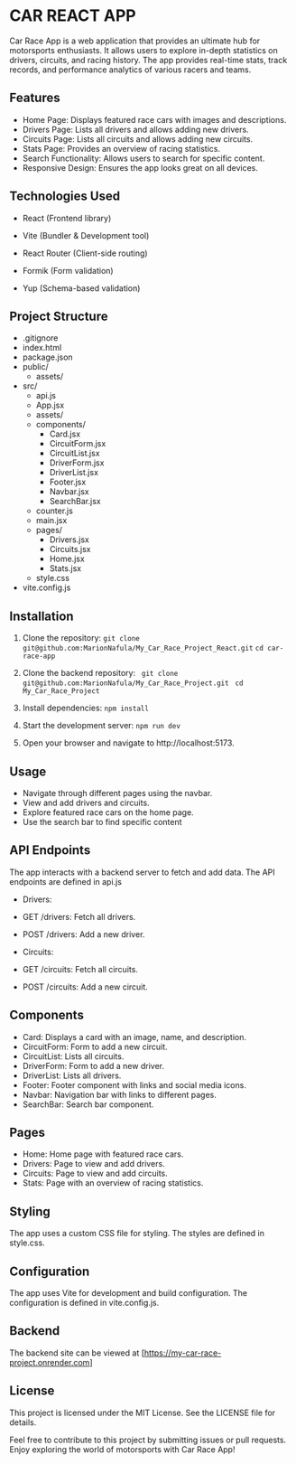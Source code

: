 # CAR REACT APP 
Car Race App is a web application that provides an ultimate hub for motorsports enthusiasts. It allows users to explore in-depth statistics on drivers, circuits, and racing history. The app provides real-time stats, track records, and performance analytics of various racers and teams.

## Features
- Home Page: Displays featured race cars with images and descriptions.
- Drivers Page: Lists all drivers and allows adding new drivers.
- Circuits Page: Lists all circuits and allows adding new circuits.
- Stats Page: Provides an overview of racing statistics.
- Search Functionality: Allows users to search for specific content.
- Responsive Design: Ensures the app looks great on all devices.

## Technologies Used
- React (Frontend library)

- Vite (Bundler & Development tool)

- React Router (Client-side routing)

- Formik (Form validation)

- Yup (Schema-based validation)

## Project Structure
-  .gitignore
- index.html
- package.json
- public/
    - assets/
- src/
    - api.js
    - App.jsx
    - assets/
    - components/
        - Card.jsx
        - CircuitForm.jsx
        - CircuitList.jsx
        - DriverForm.jsx
        - DriverList.jsx
        - Footer.jsx
        - Navbar.jsx
        - SearchBar.jsx
    - counter.js
    - main.jsx
    - pages/
        - Drivers.jsx
        - Circuits.jsx
        - Home.jsx
        - Stats.jsx
    - style.css
- vite.config.js

## Installation
1. Clone the repository:
`git clone git@github.com:MarionNafula/My_Car_Race_Project_React.git`
`cd car-race-app`

2. Clone the backend repository:
` git clone git@github.com:MarionNafula/My_Car_Race_Project.git` 
` cd My_Car_Race_Project`

3. Install dependencies:
`npm install`

4. Start the development server:
`npm run dev`

5. Open your browser and navigate to http://localhost:5173.

## Usage
- Navigate through different pages using the navbar.
- View and add drivers and circuits.
- Explore featured race cars on the home page.
- Use the search bar to find specific content

## API Endpoints
The app interacts with a backend server to fetch and add data. The API endpoints are defined in api.js

- Drivers:
- GET /drivers: Fetch all drivers.
- POST /drivers: Add a new driver.

- Circuits:
- GET /circuits: Fetch all circuits.
- POST /circuits: Add a new circuit.

## Components
- Card: Displays a card with an image, name, and description.
- CircuitForm: Form to add a new circuit.
- CircuitList: Lists all circuits.
- DriverForm: Form to add a new driver.
- DriverList: Lists all drivers.
- Footer: Footer component with links and social media icons.
- Navbar: Navigation bar with links to different pages.
- SearchBar: Search bar component.

## Pages
- Home: Home page with featured race cars.
- Drivers: Page to view and add drivers.
- Circuits: Page to view and add circuits.
- Stats: Page with an overview of racing statistics.

## Styling
The app uses a custom CSS file for styling. The styles are defined in style.css.

## Configuration
The app uses Vite for development and build configuration. The configuration is defined in vite.config.js.

## Backend
The backend site can be viewed at [https://my-car-race-project.onrender.com]

## License
This project is licensed under the MIT License. See the LICENSE file for details.

Feel free to contribute to this project by submitting issues or pull requests. Enjoy exploring the world of motorsports with Car Race App!